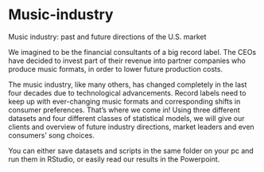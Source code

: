 # Music-industry
Music industry: past and future directions of the U.S. market 

We imagined to be the financial consultants of a big record label. The CEOs have decided to invest part of their revenue into partner companies who produce music formats, in order to lower future production costs. 

The music industry, like many others, has changed completely in the last four decades due to technological advancements. 
Record labels need to keep up with ever-changing music formats and corresponding shifts in consumer preferences. 
That’s where we come in! 
Using three different datasets and four different classes of statistical models, we will give our clients and overview of future industry directions, market leaders and even consumers’ song choices. 

You can either save datasets and scripts in the same folder on your pc and run them in RStudio, or easily read our results in the Powerpoint. 
